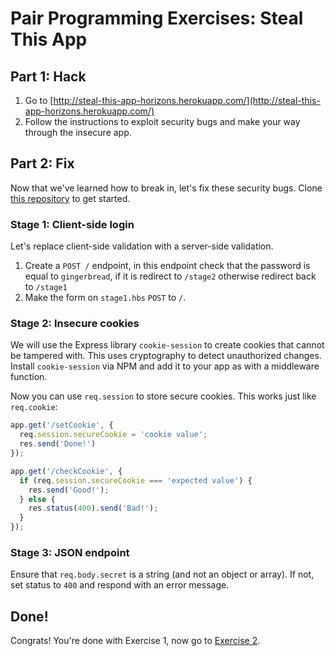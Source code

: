 # Pair Programming Exercises: Steal This App

## Part 1: Hack

1. Go to [http://steal-this-app-horizons.herokuapp.com/](http://steal-this-app-horizons.herokuapp.com/)
1. Follow the instructions to exploit security bugs and make your way through the insecure app.

## Part 2: Fix

Now that we've learned how to break in, let's fix these security bugs. 
Clone [this repository](https://github.com/horizons-school-of-technology/steal-this-app) to get
started.

### Stage 1: Client-side login

Let's replace client-side validation with a server-side validation.

1. Create a `POST /` endpoint, in this endpoint check that the
  password is equal to `gingerbread`, if it is redirect to
  `/stage2` otherwise redirect back to `/stage1`
1. Make the form on `stage1.hbs` `POST` to `/`.

### Stage 2: Insecure cookies

We will use the Express library `cookie-session` to create cookies
that cannot be tampered with. This uses cryptography to detect unauthorized
changes. Install `cookie-session` via NPM and add it to your app as with
a middleware function.

Now you can use `req.session` to store secure cookies. This works just
like `req.cookie`:

```javascript
app.get('/setCookie', {
  req.session.secureCookie = 'cookie value';
  res.send('Done!')
});

app.get('/checkCookie', {
  if (req.session.secureCookie === 'expected value') {
    res.send('Good!');
  } else {
    res.status(400).send('Bad!');
  }
});
```

### Stage 3: JSON endpoint

Ensure that `req.body.secret` is a string (and not an object or array).
If not, set status to `400` and respond with an error message.

## Done!

Congrats! You're done with Exercise 1, now go to [Exercise 2](exercise2.md).
